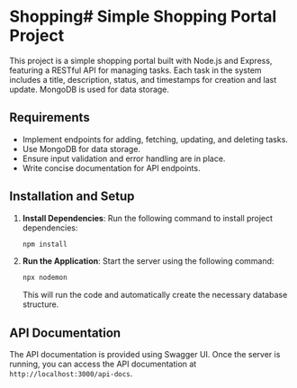 # Shopping# Simple Shopping Portal Project

This project is a simple shopping portal built with Node.js and Express, featuring a RESTful API for managing tasks. Each task in the system includes a title, description, status, and timestamps for creation and last update. MongoDB is used for data storage.

## Requirements

- Implement endpoints for adding, fetching, updating, and deleting tasks.
- Use MongoDB for data storage.
- Ensure input validation and error handling are in place.
- Write concise documentation for API endpoints.

## Installation and Setup

1. **Install Dependencies**: Run the following command to install project dependencies:

    ```bash
    npm install
    ```

2. **Run the Application**: Start the server using the following command:

    ```bash
    npx nodemon
    ```

    This will run the code and automatically create the necessary database structure.

## API Documentation

The API documentation is provided using Swagger UI. Once the server is running, you can access the API documentation at `http://localhost:3000/api-docs`.


